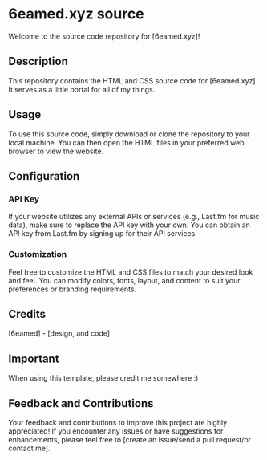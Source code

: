 # 6eamed.xyz source

Welcome to the source code repository for [6eamed.xyz]!

## Description
This repository contains the HTML and CSS source code for [6eamed.xyz]. It serves as a little portal for all of my things.

## Usage
To use this source code, simply download or clone the repository to your local machine. You can then open the HTML files in your preferred web browser to view the website.

## Configuration
### API Key
If your website utilizes any external APIs or services (e.g., Last.fm for music data), make sure to replace the API key with your own. You can obtain an API key from Last.fm by signing up for their API services.

### Customization
Feel free to customize the HTML and CSS files to match your desired look and feel. You can modify colors, fonts, layout, and content to suit your preferences or branding requirements.

## Credits
[6eamed] - [design, and code]

## Important
When using this template, please credit me somewhere :)

## Feedback and Contributions
Your feedback and contributions to improve this project are highly appreciated! If you encounter any issues or have suggestions for enhancements, please feel free to [create an issue/send a pull request/or contact me].
